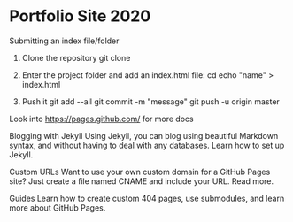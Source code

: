 # Portfolio Site 2020

Submitting an index file/folder

1. Clone the repository
   git clone <repo url>

2. Enter the project folder and add an index.html file:
   cd <folder>
   echo "name" > index.html

3. Push it
   git add --all
   git commit -m "message"
   git push -u origin master

Look into https://pages.github.com/ for more docs

Blogging with Jekyll Using Jekyll, you can blog using beautiful Markdown syntax, and without having to deal with any databases. Learn how to set up Jekyll.

Custom URLs Want to use your own custom domain for a GitHub Pages site? Just create a file named CNAME and include your URL. Read more.

Guides Learn how to create custom 404 pages, use submodules, and learn more about GitHub Pages.
